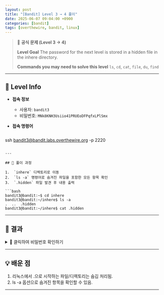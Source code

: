 ```yaml
---
layout: post
title: "[Bandit] Level 3 → 4 풀이"
date: 2025-06-07 09:04:00 +0900
categories: [bandit]
tags: [overthewire, bandit, linux]
---
```


> 📝 **공식 문제 (Level 3 → 4)**
>
> **Level Goal**
> The password for the next level is stored in a hidden file in the inhere directory.
>
> **Commands you may need to solve this level**
> `ls`, `cd`, `cat`, `file`, `du`, `find`

---

## 🔐 Level Info

- **접속 정보**
  - 사용자: `bandit3`
  - 비밀번호: `MNk8KNH3Usiio41PRUEoDFPqfxLPlSmx`

- **접속 명령어**

  ```bash
ssh bandit3@bandit.labs.overthewire.org -p 2220
  ```

---

## 🧪 풀이 과정

1.  `inhere` 디렉토리로 이동
2.  `ls -a` 명령어로 숨겨진 파일을 포함한 모든 항목 확인
3.  `.hidden` 파일 발견 후 내용 출력

```bash
bandit3@bandit:~$ cd inhere
bandit3@bandit:~/inhere$ ls -a
.  ..  .hidden
bandit3@bandit:~/inhere$ cat .hidden
```

---

## 🎯 결과

<details markdown="1">
<summary>👀 클릭하여 비밀번호 확인하기</summary>

```
2WmrDFRmJIq3IPxneAaMGhap0pFhF3NJ
```

</details>

---

## 💡 배운 점

1. 리눅스에서 .으로 시작하는 파일/디렉토리는 숨김 처리됨.
2. ls -a 옵션으로 숨겨진 항목을 확인할 수 있음.

<hr class="short-rule">